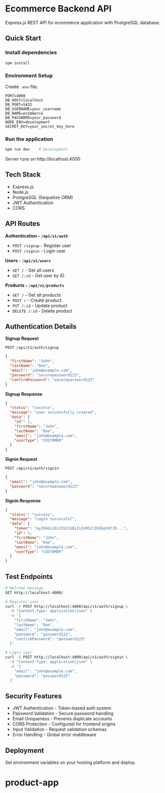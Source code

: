 # Ecommerce Backend API

Express.js REST API for ecommerce application with PostgreSQL database.

## Quick Start

### Install dependencies

```bash
npm install
```

### Environment Setup

Create `.env` file:

```env
PORT=4000
DB_HOST=localhost
DB_PORT=5432
DB_USERNAME=your_username
DB_NAME=ecommerce
DB_PASSWORD=your_password
NODE_ENV=development
SECRET_KEY=your_secret_key_here
```

### Run the application

```bash
npm run dev    # Development
```

Server runs on http://localhost:4000

## Tech Stack

- Express.js
- Node.js
- PostgreSQL (Sequelize ORM)
- JWT Authentication
- CORS

## API Routes

**Authentication - `/api/v1/auth`**

- `POST /signup` - Register user
- `POST /signin` - Login user

**Users - `/api/v1/users`**

- `GET /` - Get all users
- `GET /:id` - Get user by ID

**Products - `/api/v1/products`**

- `GET /` - Get all products
- `POST /` - Create product
- `PUT /:id` - Update product
- `DELETE /:id` - Delete product

## Authentication Details

**Signup Request**

`POST /api/v1/auth/signup`

```json
{
  "firstName": "John",
  "lastName": "Doe",
  "email": "john@example.com",
  "password": "securepassword123",
  "confirmPassword": "securepassword123"
}
```

**Signup Response**

```json
{
  "status": "success",
  "message": "user successfully created",
  "data": {
    "id": 1,
    "firstName": "John",
    "lastName": "Doe",
    "email": "john@example.com",
    "userType": "CUSTOMER"
  }
}
```

**Signin Request**

`POST /api/v1/auth/signin`

```json
{
  "email": "john@example.com",
  "password": "securepassword123"
}
```

**Signin Response**

```json
{
  "status": "success",
  "message": "Login successful",
  "data": {
    "token": "eyJhbGciOiJIUzI1NiIsInR5cCI6IkpXVCJ9...",
    "id": 1,
    "firstName": "John",
    "lastName": "Doe",
    "email": "john@example.com",
    "userType": "CUSTOMER"
  }
}
```

## Test Endpoints

```bash
# Welcome message
GET http://localhost:4000/

# Register user
curl -X POST http://localhost:4000/api/v1/auth/signup \
  -H "Content-Type: application/json" \
  -d '{
    "firstName": "John",
    "lastName": "Doe",
    "email": "john@example.com",
    "password": "password123",
    "confirmPassword": "password123"
  }'

# Login user
curl -X POST http://localhost:4000/api/v1/auth/signin \
  -H "Content-Type: application/json" \
  -d '{
    "email": "john@example.com",
    "password": "password123"
  }'
```

## Security Features

- JWT Authentication - Token-based auth system
- Password Validation - Secure password handling
- Email Uniqueness - Prevents duplicate accounts
- CORS Protection - Configured for frontend origins
- Input Validation - Request validation schemas
- Error Handling - Global error middleware

## Deployment

Set environment variables on your hosting platform and deploy.
# product-app
